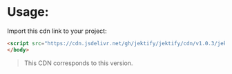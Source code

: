 # Usage:

Import this cdn link to your project:

```html
<script src="https://cdn.jsdelivr.net/gh/jektify/jektify/cdn/v1.0.3/jektify.min.js"></script>
</body>
```

> This CDN corresponds to this version.
